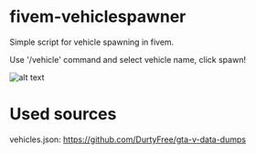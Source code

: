 # fivem-vehiclespawner
Simple script for vehicle spawning in fivem.

Use '/vehicle' command and select vehicle name, click spawn!

![alt text](https://i.imgur.com/vw8nDBW.png)

# Used sources
vehicles.json: https://github.com/DurtyFree/gta-v-data-dumps